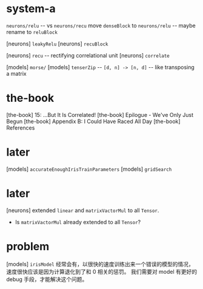 # system-a

`neurons/relu` -- vs `neurons/recu`
move `denseBlock` to `neurons/relu` -- maybe rename to `reluBlock`

[neurons] `leakyRelu`
[neurons] `recuBlock`

[neurons] `recu` -- rectifying correlational unit
[neurons] `correlate`

[models] `morse/`
[models] `tenserZip` -- `[d, n] -> [n, d]` -- like transposing a matrix

# the-book

[the-book] 15: …But It Is Correlated!
[the-book] Epilogue - We've Only Just Begun
[the-book] Appendix B: I Could Have Raced All Day
[the-book] References

# later

[models] `accurateEnoughIrisTrainParameters`
[models] `gridSearch`

# later

[neurons] extended `linear` and `matrixVactorMul` to all `Tensor`.

- Is `matrixVactorMul` already extended to all `Tensor`?

# problem

[models] `irisModel` 经常会有，以很快的速度训练出来一个错误的模型的情况，
速度很快应该是因为计算退化到了和 0 相关的惩罚。
我们需要对 model 有更好的 debug 手段，才能解决这个问题。
